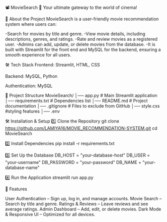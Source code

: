 
📽️ MovieSearch 
🚀 Your ultimate gateway to the world of cinema!

📌 About the Project 
MovieSearch is a user-friendly movie recommendation system where users can:

-Search for movies by title and genre.
-View movie details, including descriptions, genres, and ratings.
-Rate and review movies as a registered user.
-Admins can add, update, or delete movies from the database.
-It is built with Streamlit for the front end and MySQL for the backend, ensuring a smooth experience for all users.

🛠️ Tech Stack
Frontend: Streamlit, HTML, CSS

Backend: MySQL, Python

Authentication: MySQL

📂 Project Structure 
MovieSearch/ 
│── app.py # Main Streamlit application 
│── requirements.txt # Dependencies list 
│── README.md # Project documentation 
│── .gitignore # Files to exclude from GitHub 
│── style.css #styling features 
│── .env

🛠️ Installation & Setup 
1️⃣ Clone the Repository 
git clone https://github.com/LAMIYA16/MOVIE_RECOMMENDATION-SYSTEM.git
cd MovieSearch

2️⃣ Install Dependencies 
pip install -r requirements.txt

3️⃣ Set Up the Database
 DB_HOST = "your-database-host" 
 DB_USER = "your-username" 
 DB_PASSWORD = "your-password" 
 DB_NAME = "your-database-name"

4️⃣ Run the Application 
streamlit run app.py

🌟 Features

User Authentication – Sign up, log in, and manage accounts.
Movie Search – Search by title and genre.
Ratings & Reviews – Leave reviews and see average ratings.
Admin Dashboard – Add, edit, or delete movies.
Dark Mode & Responsive UI – Optimized for all devices.

